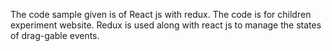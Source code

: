 The code sample given is of React js with redux. The code is for children experiment website. Redux is used along with react js to manage the states of drag-gable events.